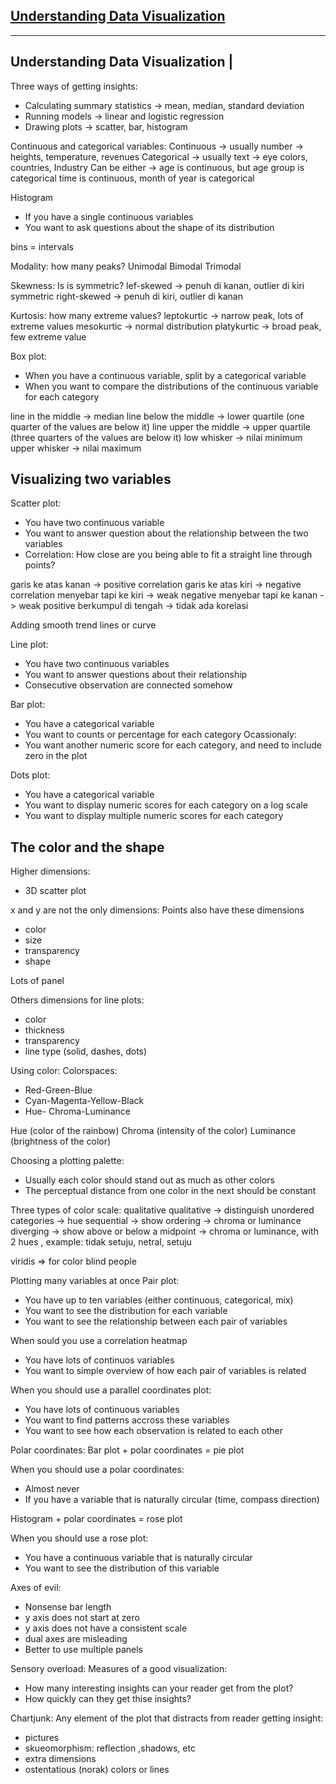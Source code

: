## [Understanding Data Visualization](https://app.datacamp.com/learn/courses/understanding-data-visualization)


------------------------------------------------
Understanding Data Visualization               |
------------------------------------------------
Three ways of getting insights:
- Calculating summary statistics -> mean, median, standard deviation
- Running models -> linear and logistic regression 
- Drawing plots -> scatter, bar, histogram

Continuous and categorical variables:
Continuous -> usually number -> heights, temperature, revenues
Categorical -> usually text -> eye colors, countries, Industry
Can be either -> age is continuous, but age group is categorical
                 time is continuous, month of year is categorical

Histogram 
- If you have a single continuous variables
- You want to ask questions about the shape of its distribution 

bins = intervals

Modality: how many peaks?
Unimodal 
Bimodal
Trimodal

Skewness: Is is symmetric?
lef-skewed -> penuh di kanan, outlier di kiri
symmetric
right-skewed -> penuh di kiri, outlier di kanan

Kurtosis: how many extreme values?
leptokurtic -> narrow peak, lots of extreme values
mesokurtic -> normal distribution
platykurtic -> broad peak, few extreme value

Box plot:
- When you have a continuous variable, split by a categorical variable
- When you want to compare the distributions of the continuous variable for each category

line in the middle -> median
line below the middle -> lower quartile (one quarter of the values are below it)
line upper the middle -> upper quartile (three quarters of the values are below it)
low whisker -> nilai minimum 
upper whisker -> nilai maximum

Visualizing two variables
--------------------------
Scatter plot:
- You have two continuous variable
- You want to answer question about the relationship between the two variables
- Correlation: How close are you being able to fit a straight line through points?

garis ke atas kanan  -> positive correlation 
garis ke atas kiri -> negative correlation 
menyebar tapi ke kiri -> weak negative
menyebar tapi ke kanan -> weak positive
berkumpul di tengah -> tidak ada korelasi

Adding smooth trend lines or curve

Line plot:
- You have two continuous variables
- You want to answer questions about their relationship
- Consecutive observation are connected somehow

Bar plot:
- You have a categorical variable
- You want to counts or percentage for each category 
Ocassionaly:
- You want another numeric score for each category, and need to include zero in the plot

Dots plot:
- You have a categorical variable
- You want to display numeric scores for each category on a log scale
- You want to display multiple numeric scores for each category

The color and the shape
--------------------------
Higher dimensions:
- 3D scatter plot

x and y are not the only dimensions:
Points also have these dimensions
- color
- size
- transparency
- shape

Lots of panel

Others dimensions for line plots:
- color
- thickness
- transparency
- line type (solid, dashes, dots)

Using color:
Colorspaces:
- Red-Green-Blue
- Cyan-Magenta-Yellow-Black
- Hue- Chroma-Luminance

Hue (color of the rainbow)
Chroma (intensity of the color)
Luminance (brightness of the color)

Choosing a plotting palette:
- Usually each color should stand out as much as other colors
- The perceptual distance from one color in the next should be constant

Three types of color scale: qualitative
qualitative -> distinguish unordered categories -> hue
sequential -> show ordering -> chroma or luminance
diverging -> show above or below a midpoint -> chroma or luminance, with 2 hues , example: tidak setuju, netral, setuju

viridis => for color blind people

Plotting many variables at once
Pair plot:
- You have up to ten variables (either continuous, categorical, mix)
- You want to see the distribution for each variable
- You want to see the relationship between each pair of variables

When sould you use a correlation heatmap
- You have lots of continuos variables
- You want to simple overview of how each pair of variables is related

When you should use a parallel coordinates plot:
- You have lots of continuous variables
- You want to find patterns accross these variables
- You want to see how each observation is related to each other

Polar coordinates:
Bar plot + polar coordinates = pie plot

When you should use a polar coordinates:
- Almost never
- If you have a variable that is naturally circular (time, compass direction)

Histogram + polar coordinates = rose plot

When you should use a rose plot:
- You have a continuous variable that is naturally circular
- You want to see the distribution of this variable

Axes of evil:
- Nonsense bar length
- y axis does not start at zero
- y axis does not have a consistent scale
- dual axes are misleading
- Better to use multiple panels

Sensory overload:
Measures of a good visualization:
- How many interesting insights can your reader get from the plot?
- How quickly can they get thise insights?

Chartjunk:
Any element of the plot that distracts from reader getting insight:
- pictures
- skueomorphism: reflection ,shadows, etc
- extra dimensions
- ostentatious (norak) colors or lines
